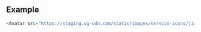 ## Example

```js
<Avatar src="https://staging.ug-cdn.com/static/images/service-icons/jira-64.png" />
```
